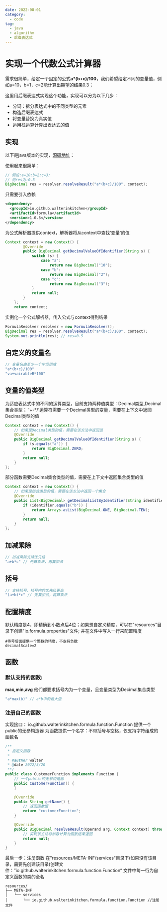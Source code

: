 ```yaml
---
date: 2022-08-01
category:
  - code
tag:
  - java
  - algorithm
  - 后缀表达式
---
```


# 实现一个代数公式计算器

需求很简单，给定一个固定的公式**a*(b+c)/100**，我们希望给定不同的变量值，例如a=10，b=1，c=2能计算出期望的结果0.3；

这里用后缀表达式实现这个功能，实现可以分为以下几步：

* 分词：拆分表达式中的不同类型的元素
* 构造后缀表达式
* 将变量替换为真实值
* 运用栈运算计算出表达式的值

## 实现

以下是java版本的实现，[源码地址](https://github.com/WalterInKitchen/formula)：

使用起来很简单：

```java
// 假设:a=10;b=2;c=3;
// 则res为:0.5
BigDecimal res = resolver.resolveResult("a*(b+c)/100", context);
```

只需要引入依赖
```xml
<dependency>
  <groupId>io.github.walterinkitchen</groupId>
  <artifactId>formula</artifactId>
  <version>1.0.5</version>
</dependency>
```
为公式解析器提供context，解析器将从context中查找’变量‘的值
```java
Context context = new Context() {
        @Override
        public BigDecimal getDecimalValueOfIdentifier(String s) {
            switch (s) {
                case "a":
                    return new BigDecimal("10");
                case "b":
                    return new BigDecimal("2");
                case "c":
                    return new BigDecimal("3");
            }
            return null;
        }
    };
    return context;
```
实例化一个公式解析器，传入公式与context得到结果
```java
FormulaResolver resolver = new FormulaResolver();
BigDecimal res = resolver.resolveResult("a*(b+c)/100", context);
System.out.println(res); // res=0.5
```

## 自定义的变量名

```java
// 变量名由至少一个字母组成
"a*(b+c)/100"
"va+vairableB*100"
```

## 变量的值类型

为适应表达式中的不同的运算类型，目前支持两种值类型：Decimal类型,Decimal集合类型；
'+-*/'运算符需要一个Decimal类型的变量，需要在上下文中返回Decimal类型的值

```java
Context context = new Context() {
    // 如果是Decimal类型的值，需要在该方法中返回值
    @Override
    public BigDecimal getDecimalValueOfIdentifier(String s) {
        if (s.equals("a")) {
            return BigDecimal.ZERO;
        }
        return null;
    }
};
```
部分函数需要Decimal集合类型的值，需要在上下文中返回集合类型的值
```java
Context context = new Context() {
    // 如果是结合类型的值，需要在该方法中返回一个集合
    @Override
    public List<BigDecimal> getDecimalListByIdentifier(String identifier) {
        if (identifier.equals("b")) {
            return Arrays.asList(BigDecimal.ONE, BigDecimal.TEN);
        }
        return null;
    }
};
```

## 加减乘除

```java
// 加减乘除支持优先级
"a+b*c" // 先算乘法，再算加法
```

## 括号

```java
// 支持括号，括号内的优先级更高
"(a+b)*c" // 先算加法，再算乘法
```

## 配置精度

默认精度是4，即精确到小数点后4位；如果想自定义精度，可以在"resources"目录下创建"io.formula.properties"文件;
并在文件中写入一行来配置精度

```properties
#等号后面提供一个整数的精度，不支持负数
decimalScale=2
```

## 函数

### 默认支持的函数:

**max,min,avg**
他们都要求括号内为一个变量，且变量类型为Decimal集合类型

```java
"a*max(b)" // a*b中的最大值
```

### 注册自己的函数
实现接口：
io.github.walterinkitchen.formula.function.Function 
提供一个public的无参构造器
为函数提供一个名字：不带括号与空格，仅支持字符组成的函数名

```java
/**
 * 自定义函数
 *
 * @author walter
 * @date 2022/3/20
 **/
public class CustomerFunction implements Function {
    // 一个public的无参构造器
    public CustomerFunction() {
    }

    @Override
    public String getName() {
        // 返回函数盟
        return "customerFunction";
    }

    @Override
    public BigDecimal resolveResult(Operand arg, Context context) throws FormulaException {
        // 实现该方法将参数计算为函数结果返回
        return null;
    }
}

```
最后一步：注册函数
在"resources/META-INF/services"目录下(如果没有该目录，需要先创建该目录)创建文件：”io.github.walterinkitchen.formula.function.Function“
文件中每一行为自定义函数的类的全名

```properties
resources/
├── META-INF
│   └── services
│       └── io.github.walterinkitchen.formula.function.Function //注册文件
```
